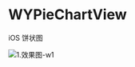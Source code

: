 # WYPieChartView
iOS 饼状图

![1.效果图-w1](https://ws1.sinaimg.cn/large/006tKfTcly1fpuxb8ebcij30ku12a74x.jpg)
